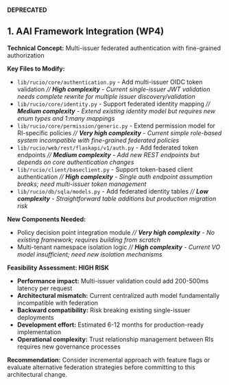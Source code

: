 **DEPRECATED**

## **1. AAI Framework Integration (WP4)**

**Technical Concept:** Multi-issuer federated authentication with fine-grained authorization

**Key Files to Modify:**
- `lib/rucio/core/authentication.py` - Add multi-issuer OIDC token validation
  *// **High complexity** - Current single-issuer JWT validation needs complete rewrite for multiple issuer discovery/validation*
- `lib/rucio/core/identity.py` - Support federated identity mapping
  *// **Medium complexity** - Extend existing identity model but requires new enum types and 1:many mappings*
- `lib/rucio/core/permission/generic.py` - Extend permission model for RI-specific policies
  *// **Very high complexity** - Current simple role-based system incompatible with fine-grained federated policies*
- `lib/rucio/web/rest/flaskapi/v1/auth.py` - Add federated token endpoints
  *// **Medium complexity** - Add new REST endpoints but depends on core authentication changes*
- `lib/rucio/client/baseclient.py` - Support token-based client authentication
  *// **High complexity** - Single auth endpoint assumption breaks; need multi-issuer token management*
- `lib/rucio/db/sqla/models.py` - Add federated identity tables
  *// **Low complexity** - Straightforward table additions but production migration risk*

**New Components Needed:**
- Policy decision point integration module
  *// **Very high complexity** - No existing framework; requires building from scratch*
- Multi-tenant namespace isolation logic
  *// **High complexity** - Current VO model insufficient; need new isolation mechanisms*

**Feasibility Assessment: HIGH RISK**
- **Performance impact:** Multi-issuer validation could add 200-500ms latency per request
- **Architectural mismatch:** Current centralized auth model fundamentally incompatible with federation
- **Backward compatibility:** Risk breaking existing single-issuer deployments
- **Development effort:** Estimated 6-12 months for production-ready implementation
- **Operational complexity:** Trust relationship management between RIs requires new governance processes

**Recommendation:** Consider incremental approach with feature flags or evaluate alternative federation strategies before committing to this architectural change.